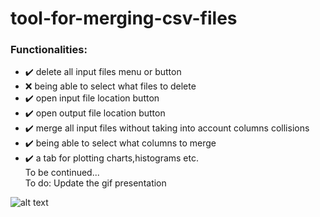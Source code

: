 # tool-for-merging-csv-files

### Functionalities:
- :heavy_check_mark: delete all input files menu or button
- :x: being able to select what files to delete
- :heavy_check_mark: open input file location button
- :heavy_check_mark: open output file location button 
- :heavy_check_mark: merge all input files without taking into account columns collisions
- :heavy_check_mark: being able to select what columns to merge
- :heavy_check_mark: a tab for plotting charts,histograms etc. \
To be continued... \
To do: Update the gif presentation

![alt text](https://github.com/lascau/tool-for-merging-csv-files/blob/main/assets%20for%20readme/proof%20of%20concept.gif) 
